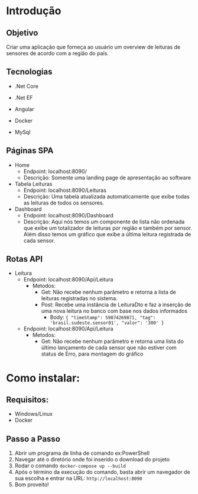 # Introdução

## Objetivo
Criar uma aplicação que forneça ao usuário um overview de leituras de sensores de acordo com a região do país.

## Tecnologias

- .Net Core

- .Net EF

- Angular

- Docker

- MySql

## Páginas SPA

- Home
    - Endpoint: localhost:8090/
    - Descrição: Somente uma landing page de apresentação ao software
- Tabela Leituras
    - Endpoint: localhost:8090/Leituras
    - Descrição: Uma tabela atualizada automaticamente que exibe todas as leituras de todos os sensores.
- Dashboard
    - Endpoint: localhost:8090/Dashboard
    - Descrição: Aqui nós temos um componente de lista não ordenada que exibe um totalizador de leituras por região e também por sensor. Além disso temos um gráfico que exibe a última leitura registrada de cada sensor.

## Rotas API

- Leitura
    - Endpoint: localhost:8090/Api/Leitura
        - Metodos: 
            - Get: Não recebe nenhum parâmetro e retorna a lista de leituras registradas no sistema.
            - Post: Recebe uma instância de LeituraDto e faz a inserção de uma nova leitura no banco com base nos dados informados
                - Body: `{
                    "timeStamp": 59874269871,
                    "tag": 'brasil.sudeste.sensor01',
                    "valor": '300'
                }`
    - Endpoint: localhost:8090/Api/Leitura
        - Metodos:
            - Get: Não recebe nenhum parâmetro e retorna uma lista do último lançamento de cada sensor que não estiver com status de Erro, para montagem do gráfico

# Como instalar:
## Requisitos:

- Windows/Linux
- Docker

## Passo a Passo


1. Abrir um programa de linha de comando ex:PowerShell
2. Navegar até o diretório onde foi inserido o download do projeto
3. Rodar o comando `docker-compose up --build`
4. Após o término da execução do comando, basta abrir um navegador de sua escolha e entrar na URL: `http://localhost:8090`
5. Bom proveito!
